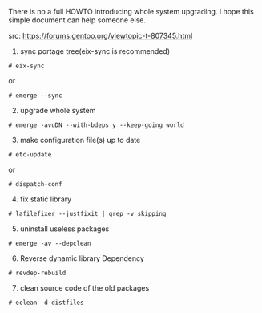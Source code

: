 There is no a full HOWTO introducing whole system upgrading. I hope this simple document can help someone else.

src: https://forums.gentoo.org/viewtopic-t-807345.html

1. sync portage tree(eix-sync is recommended)

```
# eix-sync  
```

or

```
# emerge --sync
```

2. upgrade whole system

```
# emerge -avuDN --with-bdeps y --keep-going world   
```

3. make configuration file(s) up to date

```
# etc-update    
```

or

```
# dispatch-conf 
```

4. fix static library

```
# lafilefixer --justfixit | grep -v skipping
```

5. uninstall useless packages

```
# emerge -av --depclean 
```

6. Reverse dynamic library Dependency

```
# revdep-rebuild
```

7. clean source code of the old packages

```
# eclean -d distfiles
```
